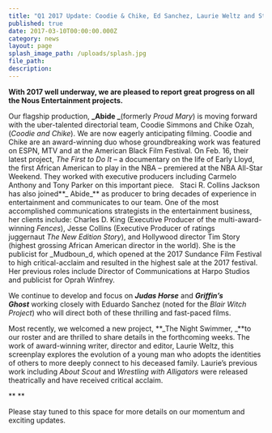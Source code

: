 ```yaml
---
title: "Q1 2017 Update: Coodie & Chike, Ed Sanchez, Laurie Weltz and Staci R. Collins Jackson "
published: true
date: 2017-03-10T00:00:00.000Z
category: news
layout: page
splash_image_path: /uploads/splash.jpg
file_path:
description:
---
```




**With 2017 well underway, we are pleased to report great progress on all the Nous Entertainment projects.**


Our flagship production, **_Abide _**(formerly _Proud Mary_) is moving forward with the uber-talented directorial team, Coodie Simmons and Chike Ozah, (_Coodie_ _and_ _Chike_). We are now eagerly anticipating filming. Coodie and Chike are an award-winning duo whose groundbreaking work was featured on ESPN, MTV and at the American Black Film Festival. On Feb. 16, their latest project, _The First to Do It_ – a documentary on the life of Early Lloyd, the first African American to play in the NBA – premiered at the NBA All-Star Weekend. They worked with executive producers including Carmelo Anthony and Tony Parker on this important piece.
 
Staci R. Collins Jackson has also joined**_ Abide_** as producer to bring decades of experience in entertainment and communicates to our team. One of the most accomplished communications strategists in the entertainment business, her clients include: Charles D. King (Executive Producer of the multi-award-winning _Fences_), Jesse Collins (Executive Producer of ratings juggernaut _The New Edition Story_), and Hollywood director Tim Story (highest grossing African American director in the world). She is the publicist for _Mudboun_d, which opened at the 2017 Sundance Film Festival to high critical-acclaim and resulted in the highest sale at the 2017 festival.  Her previous roles include Director of Communications at Harpo Studios and publicist for Oprah Winfrey.

We continue to develop and focus on **_Judas Horse_** and **_Griffin’s Ghost_** working closely with Eduardo Sanchez (noted for the _Blair Witch Project_) who will direct both of these thrilling and fast-paced films.


Most recently, we welcomed a new project, **_The Night Swimmer, _**to our roster and are thrilled to share details in the forthcoming weeks. The work of award-winning writer, director and editor, Laurie Weltz, this screenplay explores the evolution of a young man who adopts the identities of others to more deeply connect to his deceased family. Laurie’s previous work including _About Scout_ and _Wrestling with Alligators_ were released theatrically and have received critical acclaim.

** **

Please stay tuned to this space for more details on our momentum and exciting updates.
